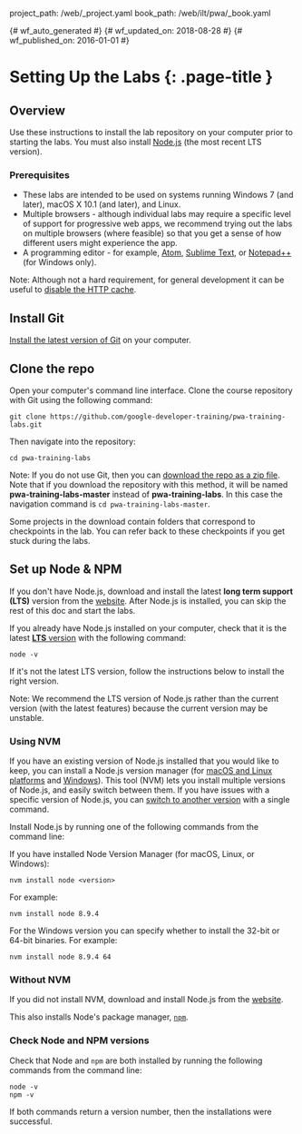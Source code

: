 project_path: /web/_project.yaml
book_path: /web/ilt/pwa/_book.yaml

{# wf_auto_generated #}
{# wf_updated_on: 2018-08-28 #}
{# wf_published_on: 2016-01-01 #}


# Setting Up the Labs {: .page-title }




## Overview




Use these instructions to install the lab repository on your computer prior to starting the labs. You must also install  [Node.js](https://nodejs.org/en/) (the most recent LTS version).

### Prerequisites

* These labs are intended to be used on systems running Windows 7 (and later), macOS X 10.1 (and later), and Linux.
* Multiple browsers - although individual labs may require a specific level of support for progressive web apps, we recommend trying out the labs on multiple browsers (where feasible) so that you get a sense of how different users might experience the app.
* A programming editor - for example,  [Atom](https://atom.io/),  [Sublime Text](https://www.sublimetext.com/), or  [Notepad++](https://notepad-plus-plus.org/) (for Windows only).

Note: Although not a hard requirement, for general development it can be useful to [disable the HTTP cache](tools-for-pwa-developers#disablehttpcache).


## Install Git




[Install the latest version of Git](https://git-scm.com/book/en/v2/Getting-Started-Installing-Git) on your computer.


## Clone the repo




Open your computer's command line interface. Clone the course repository with Git using the following command:

    git clone https://github.com/google-developer-training/pwa-training-labs.git

Then navigate into the repository:

    cd pwa-training-labs

Note: If you do not use Git, then you can  [download the repo as a zip file](https://github.com/google-developer-training/pwa-training-labs/archive/master.zip). Note that if you download the repository with this method, it will be named __pwa-training-labs-master__ instead of __pwa-training-labs__. In this case the navigation command is `cd pwa-training-labs-master`.

Some projects in the download contain folders that correspond to checkpoints in the lab. You can refer back to these checkpoints if you get stuck during the labs.


## Set up Node & NPM




If you don't have Node.js, download and install the latest __long term support (LTS)__ version from the  [website](https://nodejs.org/en/). After Node.js is installed, you can skip the rest of this doc and start the labs.

If you already have Node.js installed on your computer, check that it is the latest  [__LTS__ version](https://nodejs.org/en/) with the following command:

```
node -v
```

If it's not the latest LTS version, follow the instructions below to install the right version.

Note: We recommend the LTS version of Node.js rather than the current version (with the latest features) because the current version may be unstable.

### Using NVM

If you have an existing version of Node.js installed that you would like to keep, you can install a Node.js version manager (for  [macOS and Linux platforms](https://github.com/creationix/nvm) and  [Windows](https://github.com/coreybutler/nvm-windows)). This tool (NVM) lets you install multiple versions of Node.js, and easily switch between them. If you have issues with a specific version of Node.js, you can  [switch to another version](https://github.com/creationix/nvm#usage) with a single command.

Install Node.js by running one of the following commands from the command line:

If you have installed Node Version Manager (for macOS, Linux, or Windows):

    nvm install node <version>

For example:

    nvm install node 8.9.4

For the Windows version you can specify whether to install the 32-bit or 64-bit binaries.  For example:

    nvm install node 8.9.4 64

### Without NVM

If you did not install NVM, download and install Node.js from the  [website](https://nodejs.org/en/).

This also installs Node's package manager,  [`npm`](https://www.npmjs.com/).

### Check Node and NPM versions

Check that Node and `npm` are both installed by running the following commands from the command line:

    node -v
    npm -v

If both commands return a version number, then the installations were successful.


